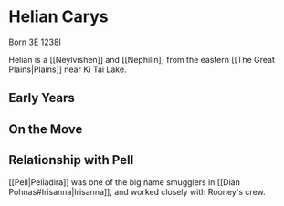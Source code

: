 # Helian Carys
Born 3E 1238I

Helian is a [[Neylvishen]] and [[Nephilin]] from the eastern [[The Great Plains|Plains]] near Ki Tai Lake. 

## Early Years


## On the Move


## Relationship with Pell

[[Pell|Pelladira]] was one of the big name smugglers in [[Dian Pohnas#Irisanna|Irisanna]], and worked closely with Rooney's crew.